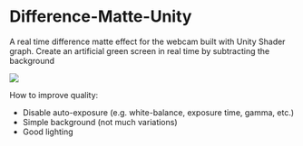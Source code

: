 # Difference-Matte-Unity
A real time difference matte effect for the webcam built with Unity Shader graph. Create an artificial green screen in real time by subtracting the background

![](difference_matte.gif)

How to improve quality: 
- Disable auto-exposure (e.g. white-balance, exposure time, gamma, etc.)
- Simple background (not much variations)
- Good lighting